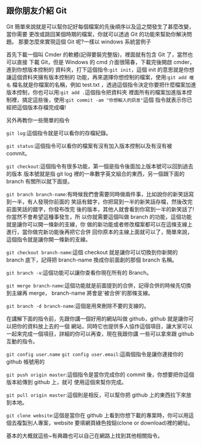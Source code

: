 ## 跟你朋友介紹 Git
Git 簡單來說就是可以幫你記好每個檔案的先後順序以及這之間發生了甚麼改變，當你需要
更改或跳回某個時期的檔案，你就可以透過 Git 的功能來幫助你解決問題。
那要怎麼來實現這個 Git 呢?一樣以 windows 系統當例子

首先下載一個叫 Cmder 的軟體(記得要裝完整版)，裡面就有包含 Git 了，當然也可以直接
下載 Git，但是 Windows 的 cmd 介面很陽春，下載完後開啟 cmder，進到你想版本控制的
資料夾，打下這個指令:`git init`，這個 init 的意思就是你想讓這個資料夾擁有版本控制的
功能，再來選擇你想控制的檔案，使用:`git add 檔名` 檔名就是你檔案的名稱，例如 test.txt
，透過這個指令決定你要把什麼檔案加進版本控制，你也可以用:`git add .`這個指令把資料夾
裡面所有的檔案加進版本控制裡，搞定這些後，使用:`git commit -am "你想輸入的訊息"`這個
指令就表示你已經把這個版本存檔完成囉!

另外再教你一些簡單的指令

`git log`:這個指令就是可以看你的存檔紀錄。

`git status`:這個指令可以看你的檔案有沒有加入版本控制以及有沒有被 commit。

`git checkout`:這個指令有很多功能，第一個是指令後面加上版本號可以回到過去的版本
	       版本號就是指 git log 裡的一串數字英文組合的東西，另一個跟下面的
	       branch 有關所以就下面提。

`git branch branch-name`:有時候我們會需要同時做兩件事，比如說你的新笑話寫到一半，有人發現你前面的
   	       	         笑話有錯字，你把寫到一半的新笑話存檔，然後改完前面笑話的錯字，你發布改完
	                 後的版本，其他人就會看到你寫到一半的新笑話了!你當然不會希望這種事發生，所
	                 以你就需要這個叫做 branch 的功能，這個功能就是讓你可以開一條新的支線，你
	                 做的新功能或者修改檔案都可以在這條支線上進行，當你做完新功能後再把它合併
	                 回你原本的主線上面就可以了，簡單來說，這個指令就是讓你開一條新的支線。
	               

`git checkout branch-name`:這個 checkout 就是讓你可以切換到你新開的 branch 底下，記得把
		 	   branch-name 換成你前面創的那個 branch 名稱。

`git branch -v`:這個功能可以讓你查看你現在所有的 Branch。

`git merge branch-name`:這個功能就是前面提到的合併，記得合併的時候先切換到主線再 merge，
		        branch-name 將會是'被合併'的那條支線。

`git branch -d branch-name`:這個是用來刪除不要的支線的。

在講解下面的指令前，先跟你講一個好用的網站叫做 github，github 就是讓你可以把你的資料放上去的一個
網站，同時它也提供多人協作這個項目，讓大家可以一起來完成一個項目，詳細的你可以再查，現在我跟你講
一些可以拿來跟 github 互動的指令。

`git config user.name`
`git config user.email`:這兩個指令是讓你連接你的 github 帳號用的

`git push origin master`:這個指令是當你完成你的 commit 後，你想要把你這個版本給傳到 github 上，就可
		         使用這個來幫你完成。
	
`git pull origin master`:這個則是相反，可以幫你把 github 上的東西拉下來放到本地。

`git clone website`:這個是當你在 github 上看到你想下載的專案時，你可以用這個去複製別人專案，website
		    要填網頁綠色按鈕(clone or download)裡的網址。

基本的大概就這些~有興趣也可以自己在網路上找到其他相關指令。

